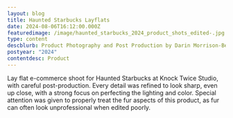 ```yaml
---
layout: blog
title: Haunted Starbucks Layflats
date: 2024-08-06T16:12:00.000Z
featuredimage: /image/haunted_starbucks_2024_product_shots_edited-.jpg
type: content
descblurb: Product Photography and Post Production by Darin Morrison-Beer
postyear: "2024"
contentdesc: Product
---
```

Lay flat e-commerce shoot for Haunted Starbucks at Knock Twice Studio, with careful post-production. Every detail was refined to look sharp, even up close, with a strong focus on perfecting the lighting and color. Special attention was given to properly treat the fur aspects of this product, as fur can often look unprofessional when edited poorly.
